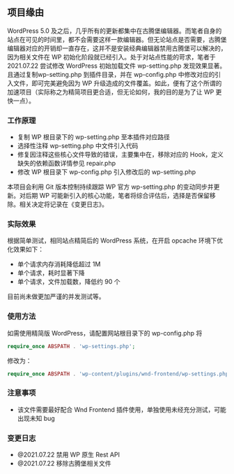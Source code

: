 ## 项目缘由
WordPress 5.0 及之后，几乎所有的更新都集中在古腾堡编辑器。而笔者自身的站点在可见的时间里，都不会需要这样一款编辑器。但无论站点是否需要，古腾堡编辑器对应的开销却一直存在，这并不是安装经典编辑器禁用古腾堡可以解决的，因为相关文件在 WP 初始化阶段就已经引入。处于对站点性能的苛求，笔者于 2021.07.22 尝试修改 WordPress 初始加载文件 wp-setting.php 发现效果显著。且通过复制wp-setting.php 到插件目录，并在 wp-config.php 中修改对应的引入文件，即可完美避免因为 WP 升级造成的文件覆盖。如此，便有了这个所谓的加速项目（实际称之为精简项目更合适，但无论如何，我的目的是为了让 WP 更快一点）。

### 工作原理
- 复制 WP 根目录下的 wp-setting.php 至本插件对应路径
- 选择性注释 wp-setting.php 中文件引入代码
- 修复因注释这些核心文件导致的错误，主要集中在，移除对应的 Hook，定义缺失的依赖函数详情参见 repair.php
- 修改 WP 根目录下 wp-config.php 引入修改后的 wp-setting.php

本项目会利用 Git 版本控制持续跟踪 WP 官方 wp-setting.php 的变动同步并更新。对后期 WP 可能新引入的核心功能，笔者将综合评估后，选择是否保留移除。相关决定将记录在《变更日志》。
  
### 实际效果
根据简单测试，相同站点精简后的 WordPress 系统，在开启 opcache 环境下优化效果如下：
 - 单个请求内存消耗降低超过 1M
 - 单个请求，耗时显著下降
 - 单个请求，文件加载数，降低约 90 个

目前尚未做更加严谨的并发测试等。

### 使用方法
如需使用精简版 WordPress，请配置网站根目录下的 wp-config.php 将
```php
require_once ABSPATH . 'wp-settings.php';
```

修改为：
```php
require_once ABSPATH . 'wp-content/plugins/wnd-frontend/wp-settings.php';
```
  
### 注意事项
 - 该文件需要最好配合 Wnd Frontend 插件使用，单独使用未经充分测试，可能出现未知 bug
  
 ### 变更日志
 - @2021.07.22 禁用 WP 原生 Rest API
 - @2021.07.22 移除古腾堡相关文件